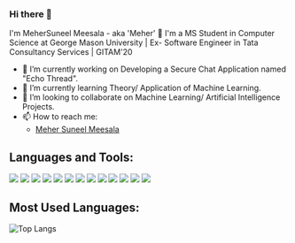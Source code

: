 ### Hi there 👋

I'm MeherSuneel Meesala - aka 'Meher' 👋
I'm a MS Student in Computer Science at George Mason University | Ex- Software Engineer in Tata Consultancy Services | GITAM'20

- 🔭 I’m currently working on Developing a Secure Chat Application named "Echo Thread".
- 🌱 I’m currently learning Theory/ Application of Machine Learning.
- 👯 I’m looking to collaborate on Machine Learning/ Artificial Intelligence Projects.
- 📫 How to reach me: 
   - [Meher Suneel Meesala](https://www.linkedin.com/in/meher-suneel-meesala/)
      


## Languages and Tools:
![](https://img.shields.io/badge/Code-NodeJs-informational?style=flat&logoColor=white&color=2bbc8a)
![](https://img.shields.io/badge/Code-TypeScript-informational?style=flat&logoColor=white&color=2bbc8a)
![](https://img.shields.io/badge/Code-Python-informational?style=flat&logoColor=white&color=2bbc8a)
![](https://img.shields.io/badge/Code-C-informational?style=flat&logoColor=white&color=2bbc8a)
![](https://img.shields.io/badge/Code-C++-informational?style=flat&logoColor=white&color=2bbc8a)
![](https://img.shields.io/badge/Code-Java-informational?style=flat&logoColor=white&color=2bbc8a)
![](https://img.shields.io/badge/Code-Spring_Boot-informational?style=flat&logoColor=white&color=2bbc8a)
![](https://img.shields.io/badge/Code-RestAPI-informational?style=flat&logoColor=white&color=2bbc8a)
![](https://img.shields.io/badge/Editor-Visual_Studio_Code-informational?style=flat&logoColor=white&color=2bbc8a)
![](https://img.shields.io/badge/Platform-Web-informational?style=flat&logoColor=white&color=2bbc8a)
![](https://img.shields.io/badge/Platform-APIGEE-informational?style=flat&logoColor=white&color=2bbc8a)
![](https://img.shields.io/badge/Tools-Git-informational?style=flat&logoColor=white&color=2bbc8a)
![](https://img.shields.io/badge/Tools-Github-informational?style=flat&logoColor=white&color=2bbc8a)

## Most Used Languages:
![Top Langs](https://github-readme-stats.vercel.app/api/top-langs/?username=MeherSuneel&layout=compact&theme=radical)
